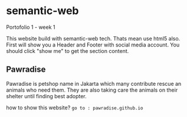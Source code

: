 # semantic-web
Portofolio 1 - week 1

This website build with semantic-web tech. Thats mean use html5 also. First will show you a Header and Footer with social media account. You should click "show me" to get the section content.

## Pawradise
Pawradise is petshop name in Jakarta which many contribute rescue an animals who need them. They are also taking care the animals on their shelter until finding best adopter.

how to show this website?
``
go to : pawradise.github.io
``
